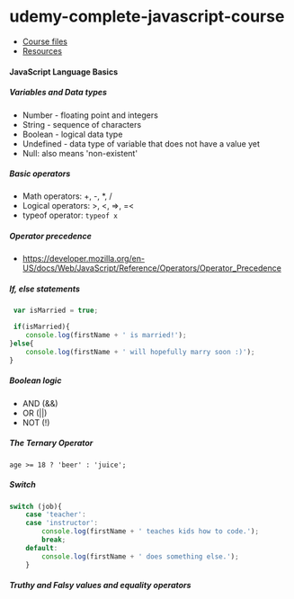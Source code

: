 # udemy-complete-javascript-course

- [Course files](https://github.com/jonasschmedtmann/complete-javascript-course)
- [Resources](http://codingheroes.io/resources/)

#### JavaScript Language Basics

##### Variables and Data types

- Number - floating point and integers
- String - sequence of characters
- Boolean - logical data type
- Undefined - data type of variable that does not have a value yet
- Null: also means 'non-existent'

##### Basic operators

- Math operators: +, -, *, /
- Logical operators: >, <, =>, =<
- typeof operator: `typeof x`

##### Operator precedence

- <https://developer.mozilla.org/en-US/docs/Web/JavaScript/Reference/Operators/Operator_Precedence>

##### If, else statements

```javascript
 var isMarried = true;

 if(isMarried){
    console.log(firstName + ' is married!');
}else{
    console.log(firstName + ' will hopefully marry soon :)');
}
```

##### Boolean logic

- AND (&&)
- OR (||)
- NOT (!)

##### The Ternary Operator

`age >= 18 ? 'beer' : 'juice';`



##### Switch

```javascript
switch (job){
    case 'teacher':
    case 'instructor':
        console.log(firstName + ' teaches kids how to code.');
        break;
    default:
        console.log(firstName + ' does something else.');
    }    
```

##### Truthy and Falsy values and equality operators

